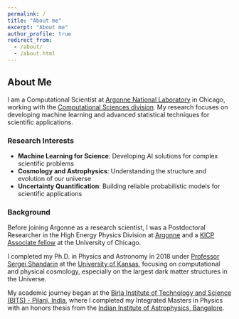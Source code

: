 ```yaml
---
permalink: /
title: "About me"
excerpt: "About me"
author_profile: true
redirect_from: 
  - /about/
  - /about.html
---
```


## About Me

I am a Computational Scientist at [Argonne National Laboratory](https://www.anl.gov/profile/nesar-soorve-ramachandra-0) in Chicago, working with the [Computational Sciences division](https://www.anl.gov/cps). My research focuses on developing machine learning and advanced statistical techniques for scientific applications.

### Research Interests

- **Machine Learning for Science**: Developing AI solutions for complex scientific problems
- **Cosmology and Astrophysics**: Understanding the structure and evolution of our universe
- **Uncertainty Quantification**: Building reliable probabilistic models for scientific applications

### Background

Before joining Argonne as a research scientist, I was a Postdoctoral Researcher in the High Energy Physics Division at [Argonne](https://www.anl.gov/hep/group/cosmology-astrophysics) and a [KICP Associate fellow](https://kavlicosmo.uchicago.edu/) at the University of Chicago.

I completed my Ph.D. in Physics and Astronomy in 2018 under [Professor Sergei Shandarin](http://people.ku.edu/~sergei/) at the [University of Kansas](http://physics.ku.edu/), focusing on computational and physical cosmology, especially on the largest dark matter structures in the Universe.

My academic journey began at the [Birla Institute of Technology and Science (BITS) - Pilani, India](http://www.bits-pilani.ac.in/goa/physics/DepartmentofPhysics), where I completed my Integrated Masters in Physics with an honors thesis from the [Indian Institute of Astrophysics, Bangalore](https://www.iiap.res.in/).

